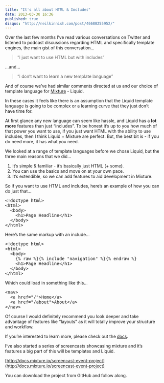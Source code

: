 ```yaml
---
title: "It's all about HTML & Includes"
date: 2013-03-30 16:36
published: true
disqus: "http://neilkinnish.com/post/46680255952/"
---
```


Over the last few months I&#8217;ve read various conversations on Twitter and listened to podcast discussions regarding HTML and specifically template engines, the main gist of this conversation&#8230;

> &#8220;I just want to use HTML but with includes&#8221;

&#8230;and&#8230;

> &#8220;I don&#8217;t want to learn a new template language&#8221;

And of course we&#8217;ve had similar comments directed at us and our choice of template language for [Mixture](http://mixture.io) - Liquid.

In these cases it feels like there is an assumption that the Liquid template language is going to be complex or a learning curve that they just don&#8217;t have time for.

At first glance any new language can seem like hassle, and Liquid has a **lot more** features than just &#8220;includes&#8221;. To be honest it&#8217;s up to you how much of that power you want to use, if you just want HTML with the ability to use includes, then I think Liquid + Mixture are perfect. But, the best bit is - if you do need more, it has what you need.

We looked at a range of template languages before we chose Liquid, but the three main reasons that we did&#8230;

1. It&#8217;s simple &amp; familiar - it&#8217;s basically just HTML (+ some).
2. You can use the basics and move on at your own pace.
3. It&#8217;s extendible, so we can add features to aid development in Mixture.

So if you want to use HTML and includes, here&#8217;s an example of how you can do just that&#8230;

<pre>&lt;!doctype html&gt;
&lt;html&gt;
  &lt;body&gt;
    &lt;h1&gt;Page Headline&lt;/h1&gt;
  &lt;/body&gt;
&lt;/html&gt;
</pre>

Here&#8217;s the same markup with an include&#8230;

<pre>&lt;!doctype html&gt;
&lt;html&gt;
  &lt;body&gt;
    {% raw %}{% include "navigation" %}{% endraw %}
    &lt;h1&gt;Page Headline&lt;/h1&gt;
  &lt;/body&gt;
&lt;/html&gt;
</pre>

Which could load in something like this&#8230;

<pre>&lt;nav&gt;
  &lt;a href="/"&gt;Home&lt;/a&gt;
  &lt;a href="/about"&gt;About&lt;/a&gt;
&lt;/nav&gt;</pre>

Of course I would definitely recommend you look deeper and take advantage of features like &#8220;layouts&#8221; as it will totally improve your structure and workflow.

If you&#8217;re interested to learn more, please check out the [docs](http://docs.mixture.io/templates).

I&#8217;ve also started a series of screencasts showcasing mixture and it&#8217;s features a big part of this will be templates and Liquid.

[http://docs.mixture.io/screencast-event-project](http://docs.mixture.io/screencast-event-project)

You can download the project from GitHub and follow along.